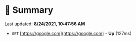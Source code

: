 # 📖 Summary
Last updated: **8/24/2021, 10:47:56 AM**

- `GET` [https://google.com](https://google.com) - **Up** (127ms)
